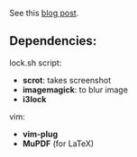 See this [blog post](https://developer.atlassian.com/blog/2016/02/best-way-to-store-dotfiles-git-bare-repo/).

## Dependencies:

lock.sh script:

* **scrot**: takes screenshot
* **imagemagick**: to blur image
* **i3lock**

vim:

* **vim-plug**
* **MuPDF** (for LaTeX)
